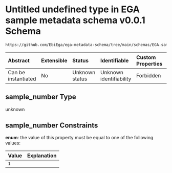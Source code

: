 # Untitled undefined type in EGA sample metadata schema v0.0.1 Schema

```txt
https://github.com/EbiEga/ega-metadata-schema/tree/main/schemas/EGA.sample.json#/properties/sample_grouping/oneOf/1/properties/sample_number
```



| Abstract            | Extensible | Status         | Identifiable            | Custom Properties | Additional Properties | Access Restrictions | Defined In                                                        |
| :------------------ | :--------- | :------------- | :---------------------- | :---------------- | :-------------------- | :------------------ | :---------------------------------------------------------------- |
| Can be instantiated | No         | Unknown status | Unknown identifiability | Forbidden         | Allowed               | none                | [EGA.sample.json*](../out/EGA.sample.json "open original schema") |

## sample_number Type

unknown

## sample_number Constraints

**enum**: the value of this property must be equal to one of the following values:

| Value | Explanation |
| :---- | :---------- |
| `1`   |             |
